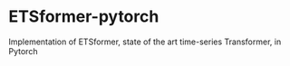 # ETSformer-pytorch
Implementation of ETSformer, state of the art time-series Transformer, in Pytorch
